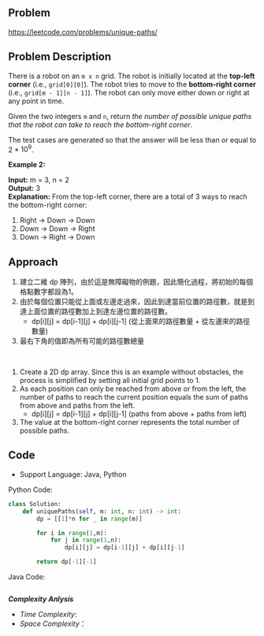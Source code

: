 ## Problem

https://leetcode.com/problems/unique-paths/

## Problem Description

There is a robot on an `m x n` grid. The robot is initially located at the **top-left corner** (i.e., `grid[0][0]`). The robot tries to move to the **bottom-right corner** (i.e., `grid[m - 1][n - 1]`). The robot can only move either down or right at any point in time.

Given the two integers `m` and `n`, return *the number of possible unique paths that the robot can take to reach the bottom-right corner*.

The test cases are generated so that the answer will be less than or equal to 2 * $10^{9}$.

**Example 2:**

**Input:** m = 3, n = 2  <br>
**Output:** 3  <br>
**Explanation:** From the top-left corner, there are a total of 3 ways to reach the bottom-right corner:  <br>
1. Right -> Down -> Down  <br>
2. Down -> Down -> Right  <br>
3. Down -> Right -> Down


## Approach

1. 建立二維 dp 陣列，由於這是無障礙物的例題，因此簡化過程，將初始的每個格點數字都設為1。
2. 由於每個位置只能從上面或左邊走過來，因此到達當前位置的路徑數，就是到達上面位置的路徑數加上到達左邊位置的路徑數。
   - dp[i][j] = dp[i-1][j] + dp[i][j-1] (從上面來的路徑數量 + 從左邊來的路徑數量)
3. 最右下角的值即為所有可能的路徑數總量

<br>

1. Create a 2D dp array. Since this is an example without obstacles, the process is simplified by setting all initial grid points to 1.
2. As each position can only be reached from above or from the left, the number of paths to reach the current position equals the sum of paths from above and paths from the left.
   - dp[i][j] = dp[i-1][j] + dp[i][j-1] (paths from above + paths from left)
3. The value at the bottom-right corner represents the total number of possible paths.

## Code

- Support Language: Java, Python

Python Code:

```py
class Solution:
    def uniquePaths(self, m: int, n: int) -> int:
        dp = [[1]*n for _ in range(m)]

        for i in range(1,m):
            for j in range(1,n):
                dp[i][j] = dp[i-1][j] + dp[i][j-1]

        return dp[-1][-1]
```

Java Code:

```

```

**_Complexity Anlysis_**

- _Time Complexity_: 
- _Space Complexity_：
